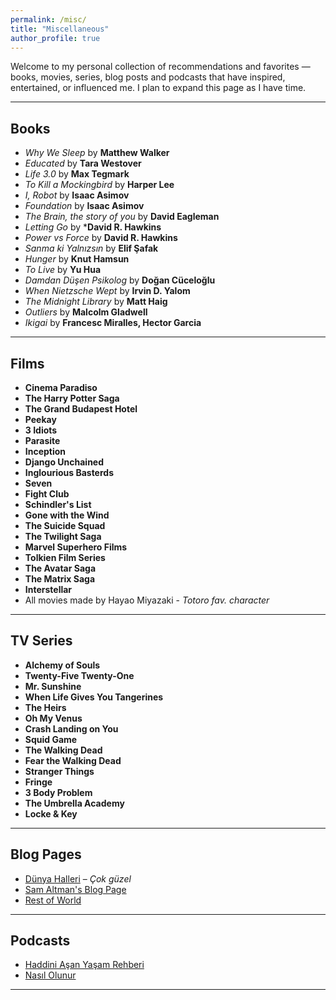 ```yaml
---
permalink: /misc/
title: "Miscellaneous"
author_profile: true
---
```


Welcome to my personal collection of recommendations and favorites — books, movies, series, blog posts and podcasts that have inspired, entertained, or influenced me.
I plan to expand this page as I have time.

---

## Books

- *Why We Sleep* by **Matthew Walker**   
- *Educated* by **Tara Westover**
- *Life 3.0* by **Max Tegmark**
- *To Kill a Mockingbird* by **Harper Lee** 
- *I, Robot* by **Isaac Asimov**
- *Foundation* by **Isaac Asimov**
- *The Brain, the story of you* by **David Eagleman**
- *Letting Go* by ***David R. Hawkins**
- *Power vs Force* by **David R. Hawkins**
- *Sanma ki Yalnızsın* by **Elif Şafak**
- *Hunger* by **Knut Hamsun**
- *To Live* by **Yu Hua**
- *Damdan Düşen Psikolog* by **Doğan Cüceloğlu**
- *When Nietzsche Wept* by **Irvin D. Yalom**
- *The Midnight Library* by **Matt Haig**
- *Outliers* by **Malcolm Gladwell**
- *Ikigai* by **Francesc Miralles, Hector Garcia**
---

## Films

- **Cinema Paradiso**
- **The Harry Potter Saga** 
- **The Grand Budapest Hotel**
- **Peekay**
- **3 Idiots**
- **Parasite** 
- **Inception**
- **Django Unchained**
- **Inglourious Basterds**
- **Seven**
- **Fight Club**
- **Schindler's List**
- **Gone with the Wind**
- **The Suicide Squad**
- **The Twilight Saga**
- **Marvel Superhero Films**
- **Tolkien Film Series**
- **The Avatar Saga** 
- **The Matrix Saga**
- **Interstellar**
- All movies made by Hayao Miyazaki - _Totoro fav. character_

---

## TV Series

- **Alchemy of Souls** 
- **Twenty-Five Twenty-One**
- **Mr. Sunshine**
- **When Life Gives You Tangerines**
- **The Heirs**
- **Oh My Venus**
- **Crash Landing on You**
- **Squid Game**
- **The Walking Dead**
- **Fear the Walking Dead**
- **Stranger Things**
- **Fringe**
- **3 Body Problem**
- **The Umbrella Academy**
- **Locke & Key**


---

## Blog Pages

- [Dünya Halleri](https://bulten.mserdark.com/) – _Çok güzel_
- [Sam Altman's Blog Page](https://blog.samaltman.com/) 
- [Rest of World](https://restofworld.org/) 

---

## Podcasts

- [Haddini Aşan Yaşam Rehberi](https://open.spotify.com/show/6FE15npKH09vHC7AIgHxH8) 
- [Nasıl Olunur](https://open.spotify.com/show/1q6zr0Va8JXmTrcfqRTcJO) 

---